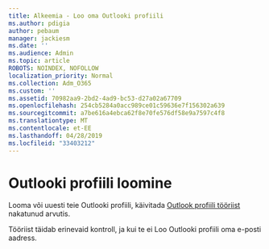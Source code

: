 ```yaml
---
title: Alkeemia - Loo oma Outlooki profiili
ms.author: pdigia
author: pebaum
manager: jackiesm
ms.date: ''
ms.audience: Admin
ms.topic: article
ROBOTS: NOINDEX, NOFOLLOW
localization_priority: Normal
ms.collection: Adm_O365
ms.custom: ''
ms.assetid: 70982aa9-2bd2-4ad9-bc53-d27a02a67709
ms.openlocfilehash: 254cb5284a0acc989ce01c59636e7f156302a639
ms.sourcegitcommit: a7be616a4ebca62f8e70fe576df58e9a7597c4f8
ms.translationtype: MT
ms.contentlocale: et-EE
ms.lasthandoff: 04/28/2019
ms.locfileid: "33403212"
---
```

# <a name="create-an-outlook-profile"></a>Outlooki profiili loomine

Looma või uuesti teie Outlooki profiili, käivitada [Outlook profiili tööriist](https://aka.ms/SaRA-OutlookSetupProfile-Alchemy) nakatunud arvutis.

Tööriist täidab erinevaid kontroll, ja kui te ei Loo Outlooki profiili oma e-posti aadress.
